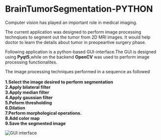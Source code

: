 # BrainTumorSegmentation-PYTHON

Computer vision has played an important role in medical imaging.

The current application was designed to perform image processing technqiues to segment out the tumor from 2D MRI images.
It would help doctor to learn the details about tumor in preopeartive surgery phase.

Following application is a python-based GUI-interface.The GUI is designed using <b>Pyqt5</b>,while on the backend <b>OpenCV</b> was used to perform
image processing functionalites.

The image processing techniques performed in a sequence as followed<br/>
<br/>
<b>1.Select the image desired to perform segmentation <br/></b>
<b>2.Apply bilateral filter<br/></b>
<b>3.Apply median filter<br/></b>
<b>4.Apply gaussian filter<br/></b>
<b>5.Peform thresholding<br/></b>
<b>6.Dilation<br/></b>
<b>7.Perform morphological operations.<br/></b>
<b>8.Add color map<br/></b>
<b>9.Save the segmented image<br/></b>

![GUI interface](https://user-images.githubusercontent.com/27898184/84681701-f79fa980-af4d-11ea-976c-d6f382baeab6.PNG)
